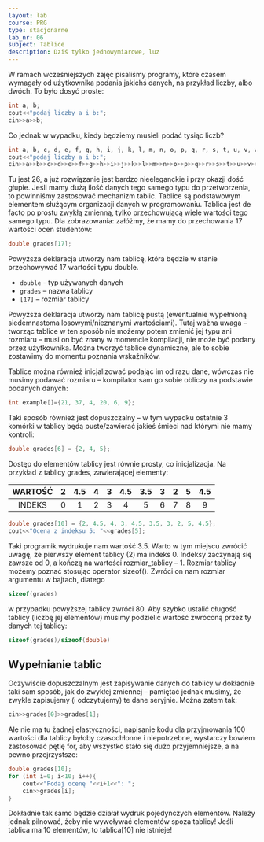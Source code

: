 ```yaml
---
layout: lab
course: PRG
type: stacjonarne
lab_nr: 06
subject: Tablice
description: Dziś tylko jednowymiarowe, luz
---
```

W ramach wcześniejszych zajęć pisaliśmy programy, które czasem wymagały od użytkownika podania jakichś danych, na przykład liczby, albo dwóch. To było dosyć proste:

```c++
int a, b;
cout<<"podaj liczby a i b:";
cin>>a>>b;
```

Co jednak w wypadku, kiedy będziemy musieli podać tysiąc liczb?

```c++
int a, b, c, d, e, f, g, h, i, j, k, l, m, n, o, p, q, r, s, t, u, v, w, x, y, z;
cout<<"podaj liczby a i b:";
cin>>a>>b>>c>>d>>e>>f>>g>>h>>i>>j>>k>>l>>m>>n>>o>>p>>q>>r>>s>>t>>u>>v>>w>>x>>y>>z;
```

Tu jest 26, a już rozwiązanie jest bardzo nieeleganckie i przy okazji dość głupie. Jeśli mamy dużą ilość danych tego samego typu do przetworzenia, to powinniśmy zastosować mechanizm tablic. Tablice są podstawowym elementem służącym organizacji danych w programowaniu. Tablica jest de facto po prostu zwykłą zmienną, tylko przechowującą wiele wartości tego samego typu. Dla zobrazowania: załóżmy, że mamy do przechowania 17 wartości ocen studentów:

```c++
double grades[17];
```

Powyższa deklaracja utworzy nam tablicę, która będzie w stanie przechowywać 17 wartości typu double.

- ```double``` - typ używanych danych
- ```grades``` – nazwa tablicy
- ```[17]``` – rozmiar tablicy

Powyższa deklaracja utworzy nam tablicę pustą (ewentualnie wypełnioną siedemnastoma losowymi/nieznanymi wartościami). Tutaj ważna uwaga – tworząc tablice w ten sposób nie możemy potem zmienić jej typu ani rozmiaru – musi on być znany w momencie kompilacji, nie może być podany przez użytkownika. Można tworzyć tablice dynamiczne, ale to sobie zostawimy do momentu poznania wskaźników.

Tablice można również inicjalizować podając im od razu dane, wówczas nie musimy
podawać rozmiaru – kompilator sam go sobie obliczy na podstawie podanych danych:

```c++
int example[]={21, 37, 4, 20, 6, 9};
```

Taki sposób również jest dopuszczalny – w tym wypadku ostatnie 3 komórki w tablicy będą
puste/zawierać jakieś śmieci nad którymi nie mamy kontroli:

```c++
double grades[6] = {2, 4, 5};
```

Dostęp do elementów tablicy jest równie prosty, co inicjalizacja. Na przykład z tablicy grades, zawierającej elementy:

WARTOŚĆ| 2| 4.5| 4| 3| 4.5| 3.5 |3| 2| 5| 4.5
:-----:|:-----:|:-----:|:-----:|:-----:|:-----:|:-----:|:-----:|:-----:|:-----:|:-----:
INDEKS| 0| 1| 2| 3| 4| 5| 6| 7| 8| 9 

```c++
double grades[10] = {2, 4.5, 4, 3, 4.5, 3.5, 3, 2, 5, 4.5};
cout<<"Ocena z indeksu 5: "<<grades[5];
```

Taki programik wydrukuje nam wartość 3.5. Warto w tym miejscu zwrócić uwagę, że pierwszy element tablicy (2) ma indeks 0. Indeksy zaczynają się zawsze od 0, a kończą na wartości rozmiar_tablicy – 1. Rozmiar tablicy możemy poznać stosując operator sizeof(). Zwróci on nam rozmiar argumentu w bajtach, dlatego
```c++
sizeof(grades)
```

w przypadku powyższej tablicy zwróci 80. Aby szybko ustalić długość tablicy (liczbę jej elementów) musimy podzielić wartość zwróconą przez ty danych tej tablicy:

```c++
sizeof(grades)/sizeof(double)
```

## Wypełnianie tablic

Oczywiście dopuszczalnym jest zapisywanie danych do tablicy w dokładnie taki sam sposób, jak do zwykłej zmiennej – pamiętać jednak musimy, że zwykle zapisujemy (i odczytujemy) te dane seryjnie. Można zatem tak:

```c++
cin>>grades[0]>>grades[1];
```

Ale nie ma tu żadnej elastyczności, napisanie kodu dla przyjmowania 100 wartości dla tablicy byłoby czasochłonne i niepotrzebne, wystarczy bowiem zastosować pętlę for, aby wszystko stało się dużo przyjemniejsze, a na pewno przejrzystsze:

```c++
double grades[10];
for (int i=0; i<10; i++){
    cout<<"Podaj ocenę "<<i+1<<": ";
    cin>>grades[i];
}
```

Dokładnie tak samo będzie działał wydruk pojedynczych elementów. Należy jednak pilnować, żeby nie wywoływać elementów spoza tablicy! Jeśli tablica ma 10 elementów, to tablica[10] nie istnieje!

